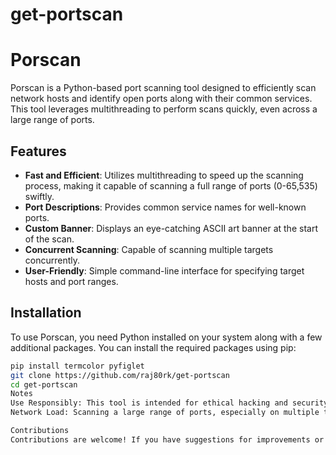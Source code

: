 # get-portscan
# Porscan

Porscan is a Python-based port scanning tool designed to efficiently scan network hosts and identify open ports along with their common services. This tool leverages multithreading to perform scans quickly, even across a large range of ports.

## Features

- **Fast and Efficient**: Utilizes multithreading to speed up the scanning process, making it capable of scanning a full range of ports (0-65,535) swiftly.
- **Port Descriptions**: Provides common service names for well-known ports.
- **Custom Banner**: Displays an eye-catching ASCII art banner at the start of the scan.
- **Concurrent Scanning**: Capable of scanning multiple targets concurrently.
- **User-Friendly**: Simple command-line interface for specifying target hosts and port ranges.

## Installation

To use Porscan, you need Python installed on your system along with a few additional packages. You can install the required packages using pip:

```bash
pip install termcolor pyfiglet
git clone https://github.com/raj80rk/get-portscan
cd get-portscan
Notes
Use Responsibly: This tool is intended for ethical hacking and security testing purposes. Unauthorized port scanning is illegal and can be considered malicious activity.
Network Load: Scanning a large range of ports, especially on multiple targets, can generate significant network traffic. Use with caution on production networks.

Contributions
Contributions are welcome! If you have suggestions for improvements or new features, feel free to open an issue or submit a pull request.

